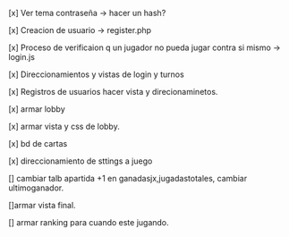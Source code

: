  [x] Ver tema contraseña -> hacer un hash? 

 [x] Creacion de usuario -> register.php

 [x] Proceso de verificaion q un jugador no pueda jugar contra si mismo -> login.js

 [x] Direccionamientos y vistas de login y turnos

 [x] Registros de usuarios hacer vista y direcionaminetos.

 [x] armar lobby 

[x] armar vista y css de lobby.

[x] bd de cartas

[x] direccionamiento de sttings a juego

[] cambiar talb apartida +1 en ganadasjx,jugadastotales,  cambiar ultimoganador.

[]armar vista final.

[] armar ranking para cuando este jugando.

